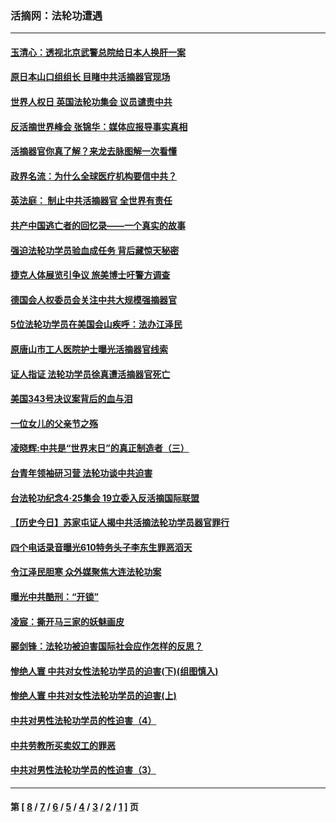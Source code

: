 ### 活摘网：法轮功遭遇
---
#### [玉清心：透视北京武警总院给日本人换肝一案](../../pages/nf5881/n13771978.md?04180430) 
#### [原日本山口组组长 目睹中共活摘器官现场](../../pages/nf5881/n13767360.md?04180430) 
#### [世界人权日 英国法轮功集会 议员谴责中共](../../pages/nf5881/n13431763.md?04180430) 
#### [反活摘世界峰会 张锦华：媒体应报导事实真相](../../pages/nf5881/n13278502.md?04180430) 
#### [活摘器官你真了解？来龙去脉图解一次看懂](../../pages/nf5881/n13013820.md?04180430) 
#### [政界名流：为什么全球医疗机构要信中共？](../../pages/nf5881/n11945479.md?04180430) 
#### [英法庭： 制止中共活摘器官 全世界有责任](../../pages/nf5881/n11330691.md?04180430) 
#### [共产中国逃亡者的回忆录——一个真实的故事](../../pages/nf5881/n10918649.md?04180430) 
#### [强迫法轮功学员验血成任务 背后藏惊天秘密](../../pages/nf5881/n4252384.md?04180430) 
#### [捷克人体展览引争议 旅美博士吁警方调查](../../pages/nf5881/n9429187.md?04180430) 
#### [德国会人权委员会关注中共大规模强摘器官](../../pages/nf5881/n8418950.md?04180430) 
#### [5位法轮功学员在美国会山疾呼：法办江泽民](../../pages/nf5881/n8101519.md?04180430) 
#### [原唐山市工人医院护士曝光活摘器官线索](../../pages/nf5881/n8076384.md?04180430) 
#### [证人指证 法轮功学员徐真遭活摘器官死亡](../../pages/nf5881/n8042467.md?04180430) 
#### [美国343号决议案背后的血与泪](../../pages/nf5881/n8020684.md?04180430) 
#### [一位女儿的父亲节之殇](../../pages/nf5881/n8014122.md?04180430) 
#### [凌晓辉:中共是“世界末日”的真正制造者（三）](../../pages/nf5881/n4210333.md?04180430) 
#### [台青年领袖研习营 法轮功谈中共迫害](../../pages/nf5881/n4141857.md?04180430) 
#### [台法轮功纪念4‧25集会 19立委入反活摘国际联盟](../../pages/nf5881/n4141821.md?04180430) 
#### [【历史今日】苏家屯证人揭中共活摘法轮功学员器官罪行](../../pages/nf5881/n4135912.md?04180430) 
#### [四个电话录音曝光610特务头子李东生罪恶滔天](../../pages/nf5881/n4040060.md?04180430) 
#### [令江泽民胆寒 众外媒聚焦大连法轮功案](../../pages/nf5881/n3932671.md?04180430) 
#### [曝光中共酷刑：“开锁”](../../pages/nf5881/n3889373.md?04180430) 
#### [凌宸：撕开马三家的妖魅画皮](../../pages/nf5881/n3849369.md?04180430) 
#### [郦剑锋：法轮功被迫害国际社会应作怎样的反思？](../../pages/nf5881/n3824560.md?04180430) 
#### [惨绝人寰 中共对女性法轮功学员的迫害(下)(组图慎入)](../../pages/nf5881/n3816285.md?04180430) 
#### [惨绝人寰 中共对女性法轮功学员的迫害(上)](../../pages/nf5881/n3815374.md?04180430) 
#### [中共对男性法轮功学员的性迫害（4）](../../pages/nf5881/n3769144.md?04180430) 
#### [中共劳教所买卖奴工的罪恶](../../pages/nf5881/n3769378.md?04180430) 
#### [中共对男性法轮功学员的性迫害（3）](../../pages/nf5881/n3768231.md?04180430) 

---
#### 第 [ [8](./8.md?04180430) / [7](./7.md?04180430) / [6](./6.md?04180430) / [5](./5.md?04180430) / [4](./4.md?04180430) / [3](./3.md?04180430) / [2](./2.md?04180430) / [1](./1.md?04180430) ] 页
